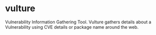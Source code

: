 # vulture
Vulnerability Information Gathering Tool. Vulture gathers details about a Vulnerability using CVE details or package name around the web.
